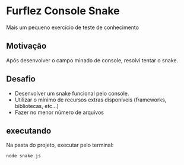 
# Furflez Console Snake

Mais um pequeno exercício de teste de conhecimento 

## Motivação
Após desenvolver o campo minado de console, resolvi tentar o snake.

## Desafio

 - Desenvolver um snake funcional pelo console.
 - Utilizar o mínimo de recursos extras disponíveis (frameworks, bibliotecas, etc...)
 - Fazer no menor número de arquivos
 
 
## executando

Na pasta do projeto, executar pelo terminal:

    node snake.js
